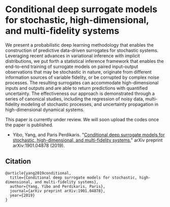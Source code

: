 # Conditional deep surrogate models for stochastic, high-dimensional, and multi-fidelity systems
We present a probabilistic deep learning methodology that enables the construction of predictive data-driven surrogates for stochastic systems. Leveraging recent advances in variational inference with implicit distributions, we put forth a statistical inference framework that enables the end-to-end training of surrogate models on paired input-output observations that may be stochastic in nature, originate from different information sources of variable fidelity, or be corrupted by complex noise processes. The resulting surrogates can accommodate high-dimensional inputs and outputs and are able to return predictions with quantified uncertainty. The effectiveness our approach is demonstrated through a series of canonical studies, including the regression of noisy data, multi-fidelity modeling of stochastic processes, and uncertainty propagation in high-dimensional dynamical systems.

This paper is currently under review. We will soon upload the codes once the paper is published.

- Yibo, Yang, and Paris Perdikaris. "[Conditional deep surrogate models for stochastic, high-dimensional, and multi-fidelity systems.](https://arxiv.org/abs/1901.04878)" arXiv preprint arXiv:1901.04878 (2019).


## Citation
```
@article{yang2019conditional,
  title={Conditional deep surrogate models for stochastic, high-dimensional, and multi-fidelity systems},
  author={Yang, Yibo and Perdikaris, Paris},
  journal={arXiv preprint arXiv:1901.04878},
  year={2019}
}
```
